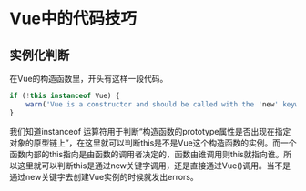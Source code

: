 # Vue中的代码技巧

## 实例化判断

在Vue的构造函数里，开头有这样一段代码。

```javascript
if (!this instanceof Vue) {
    warn('Vue is a constructor and should be called with the 'new' keyword);
}
```

我们知道instanceof 运算符用于判断“构造函数的prototype属性是否出现在指定对象的原型链上”，在这里就可以判断this是不是Vue这个构造函数的实例。而一个函数内部的this指向是由函数的调用者决定的，函数由谁调用则this就指向谁。所以这里就可以判断this是通过new关键字调用，还是直接通过Vue()调用。当不是通过new关键字去创建Vue实例的时候就发出errors。

